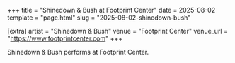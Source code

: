 +++
title = "Shinedown & Bush at Footprint Center"
date = 2025-08-02
template = "page.html"
slug = "2025-08-02-shinedown-bush"

[extra]
artist = "Shinedown & Bush"
venue = "Footprint Center"
venue_url = "https://www.footprintcenter.com"
+++

Shinedown & Bush performs at Footprint Center.
